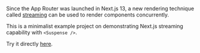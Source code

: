
Since the App Router was launched in Next.js 13, a new rendering technique called [streaming](https://nextjs.org/docs/app/building-your-application/routing/loading-ui-and-streaming) can be used to render components concurrently.

This is a minimalist example project on demonstrating Next.js streaming capability with `<Suspense />`.

Try it directly [here](https://vercel.com/samuel-edwins-projects/next-suspense-example).